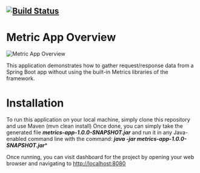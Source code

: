 [![Build Status](https://travis-ci.com/seth-ellison/metrics-app.svg?token=YZeWxGsRxyshtrfzLncA&branch=master)](https://travis-ci.com/seth-ellison/metrics-app)
---
# Metric App Overview
![Metric App Overview](https://i.imgur.com/QMuKpzk.png)

This application demonstrates how to gather request/response data from a Spring Boot app without using the built-in Metrics libraries of the framework.

# Installation
To run this application on your local machine, simply clone this repository and use Maven (mvn clean install)
Once done, you can simply take the generated file ***metrics-app-1.0.0-SNAPSHOT.jar*** and run it in any Java-enabled command line
with the command: ***java -jar metrics-app-1.0.0-SNAPSHOT.jar****

Once running, you can visit dashboard for the project by opening your web browser and navigating to [http://localhost:8080](http://localhost:8080)